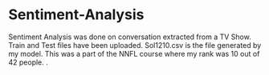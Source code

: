 # Sentiment-Analysis
Sentiment Analysis was done on conversation extracted from a TV Show.
Train and Test files have been uploaded.
Sol1210.csv is the file generated by my model.
This was a part of the NNFL course where my rank was 10 out of 42 people.
.
